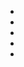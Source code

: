 

* [](074FF--076A.md)
* [](076B--Take01--.md)
* [](076D--Take01--.md)
* [](076F--NoPref.--.md)
* [](076G--Take02--.md)
